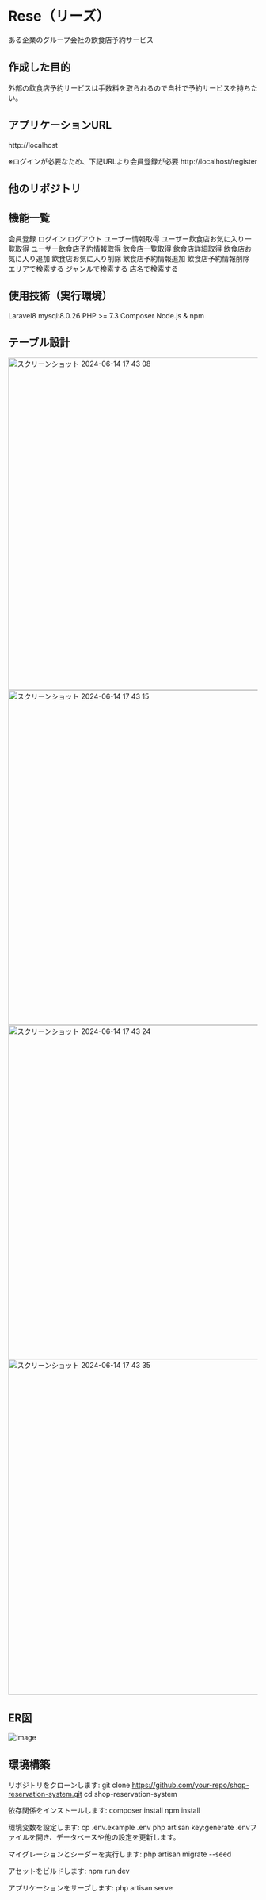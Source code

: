# Rese（リーズ）
ある企業のグループ会社の飲食店予約サービス

## 作成した目的
外部の飲食店予約サービスは手数料を取られるので自社で予約サービスを持ちたい。

## アプリケーションURL
http://localhost

※ログインが必要なため、下記URLより会員登録が必要
http://localhost/register

## 他のリポジトリ

## 機能一覧
会員登録
ログイン
ログアウト
ユーザー情報取得
ユーザー飲食店お気に入り一覧取得
ユーザー飲食店予約情報取得
飲食店一覧取得
飲食店詳細取得
飲食店お気に入り追加
飲食店お気に入り削除
飲食店予約情報追加
飲食店予約情報削除
エリアで検索する
ジャンルで検索する
店名で検索する


## 使用技術（実行環境）
Laravel8
mysql:8.0.26
PHP >= 7.3
Composer
Node.js & npm

## テーブル設計
<img width="670" alt="スクリーンショット 2024-06-14 17 43 08" src="https://github.com/misakiragu/reservation-form/assets/141226793/814eff07-aafd-4f78-b0a2-eb32610f2a59">
<img width="675" alt="スクリーンショット 2024-06-14 17 43 15" src="https://github.com/misakiragu/reservation-form/assets/141226793/e01545b3-4abd-4c31-a9b9-b087c31859fd">
<img width="673" alt="スクリーンショット 2024-06-14 17 43 24" src="https://github.com/misakiragu/reservation-form/assets/141226793/b10663ce-cedb-4917-a08e-ab963797580c">
<img width="677" alt="スクリーンショット 2024-06-14 17 43 35" src="https://github.com/misakiragu/reservation-form/assets/141226793/d6d8a205-93c8-4a86-8f4a-053d4847c3ac">

## ER図
![image](https://github.com/misakiragu/reservation-form/assets/141226793/feac905c-f289-4778-8e74-eb676804c90a)

## 環境構築
リポジトリをクローンします:
git clone https://github.com/your-repo/shop-reservation-system.git
cd shop-reservation-system

依存関係をインストールします:
composer install
npm install

環境変数を設定します:
cp .env.example .env
php artisan key:generate
.envファイルを開き、データベースや他の設定を更新します。

マイグレーションとシーダーを実行します:
php artisan migrate --seed

アセットをビルドします:
npm run dev

アプリケーションをサーブします:
php artisan serve

